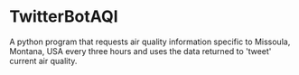 # TwitterBotAQI

A python program that requests air quality information specific to Missoula, Montana, USA every three hours and uses the data returned to 'tweet' current air quality. 
